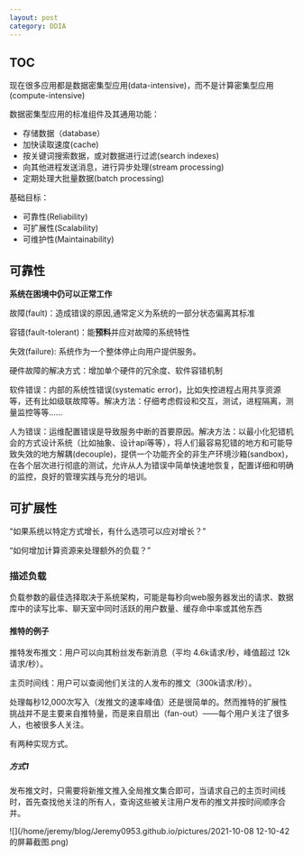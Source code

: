 ```yaml
---
layout: post
category: DDIA
---
```


## TOC

现在很多应用都是数据密集型应用(data-intensive)，而不是计算密集型应用(compute-intensive)

数据密集型应用的标准组件及其通用功能：
- 存储数据（database）
- 加快读取速度(cache)
- 按关键词搜索数据，或对数据进行过滤(search indexes)
- 向其他进程发送消息，进行异步处理(stream processing)
- 定期处理大批量数据(batch processing)

基础目标：
- 可靠性(Reliability)
- 可扩展性(Scalability)
- 可维护性(Maintainability)

## 可靠性

**系统在困境中仍可以正常工作**

故障(fault)：造成错误的原因,通常定义为系统的一部分状态偏离其标准

容错(fault-tolerant)：能**预料**并应对故障的系统特性

失效(failure): 系统作为一个整体停止向用户提供服务。

硬件故障的解决方式：增加单个硬件的冗余度、软件容错机制

软件错误：内部的系统性错误(systematic error)，比如失控进程占用共享资源等，还有比如级联故障等。解决方法：仔细考虑假设和交互，测试，进程隔离，测量监控等等……

人为错误：运维配置错误是导致服务中断的首要原因。解决方法：以最小化犯错机会的方式设计系统（比如抽象、设计api等等），将人们最容易犯错的地方和可能导致失效的地方解耦(decouple)，提供一个功能齐全的非生产环境沙箱(sandbox)，在各个层次进行彻底的测试，允许从人为错误中简单快速地恢复，配置详细和明确的监控，良好的管理实践与充分的培训。

## 可扩展性

“如果系统以特定方式增长，有什么选项可以应对增长？”

“如何增加计算资源来处理额外的负载？”

### 描述负载

负载参数的最佳选择取决于系统架构，可能是每秒向web服务器发出的请求、数据库中的读写比率、聊天室中同时活跃的用户数量、缓存命中率或其他东西

#### 推特的例子

推特发布推文：用户可以向其粉丝发布新消息（平均 4.6k请求/秒，峰值超过 12k请求/秒）。

主页时间线：用户可以查阅他们关注的人发布的推文（300k请求/秒）。

处理每秒12,000次写入（发推文的速率峰值）还是很简单的。然而推特的扩展性挑战并不是主要来自推特量，而是来自扇出（fan-out）——每个用户关注了很多人，也被很多人关注。

有两种实现方式。

##### 方式1

发布推文时，只需要将新推文推入全局推文集合即可，当请求自己的主页时间线时，首先查找他关注的所有人，查询这些被关注用户发布的推文并按时间顺序合并。

![](/home/jeremy/blog/Jeremy0953.github.io/pictures/2021-10-08 12-10-42 的屏幕截图.png)

